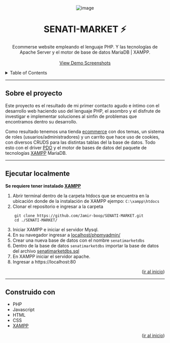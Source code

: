 <!-- LOGO -->
<div align="center" id="top">
<img src="https://i.ibb.co/gTGF9ck/image.png" alt="image" border="0">
  <h1 align="center">SENATI-MARKET ⚡</h1>
  <p align="center">
    Ecommerse website empleando el lenguaje PHP. Y las tecnologías de Apache Server y el motor de base de datos MariaDB | XAMPP.
    <br />
    <br />    
    <a href="https://github.com/Jamir-boop/SENATI-MARKET/tree/main/screenshots">View Demo Screenshots</a>
  </p>
</div>

<!-- TABLE OF CONTENTS -->
<details>
  <summary>Table of Contents</summary>
  <ol>
    <li>
      <a href="#sobre-el-proyecto">Sobre el Proyecto</a>
    </li>
    <li>
      <a href="#ejecutar-localmente">Ejecutar localmente 🚀</a>
    </li>
    <li>
      <a href="#construido-con">Construido Con</a>
    </li>
  </ol>
</details>
<hr>

## Sobre el proyecto
Este proyecto es el resultado de mi primer contacto agudo e íntimo con el desarrollo web haciendo uso del lenguaje PHP, el asombro y el disfrute de investigar e implementar soluciones al sinfín de problemas que encontramos dentro su desarrollo.

Como resultado tenemos una tienda <a href="https://en.wikipedia.org/wiki/E-commerce">ecommerce</a> con dos temas, un sistema de roles (usuarios/administradores) y un carrito que hace uso de cookies, con diversos CRUDS para las distintas tablas del la base de datos. Todo esto con el driver <a href="https://www.php.net/manual/en/book.pdo.php">PDO</a> y el motor de bases de datos del paquete de tecnologías <a href="https://www.apachefriends.org/index.html">XAMPP</a> MariaDB.
<hr>

## Ejecutar localmente
**Se requiere tener instalado [XAMPP](https://www.apachefriends.org/index.html)**
1. Abrir terminal dentro de la carpeta htdocs que se encuentra en la ubicación donde de la instalación de XAMPP ejempo: `C:\xampp\htdocs`
2. Clonar el repositorio e ingresar a la carpeta
```
    git clone https://github.com/Jamir-boop/SENATI-MARKET.git
    cd ./SENATI-MARKET/
```

3. Iniciar XAMPP e iniciar el servidor Mysql.
4. En su navegador ingresar a [localhost/phpmyadmin/](https://localhost/phpmyadmin/)
5. Crear una nueva base de datos con el nombre `senatimarketdbs`
6. Dentro de la base de datos `senatimarketdbs` importar la base de datos del archivo [senatimarketdbs.sql](https://github.com/Jamir-boop/SENATI-MARKET/blob/93aa26f59f433cf100e21a40343945c143e28c41/IMPORTAR%20DBS/senatimarketdbs.sql)
7. En XAMPP iniciar el servidor apache.
8. Ingresar a https://localhost:80
<p align="right">(<a href="#top">ir al inicio</a>)</p>
<hr>

## Construido con
-   PHP
-   Javascript
-   HTML
-   CSS
-   [XAMPP](https://www.apachefriends.org/index.html)

<p align="right">(<a href="#top">ir al inicio</a>)</p>
